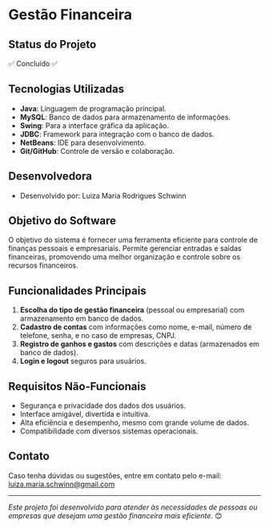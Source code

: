# Gestão Financeira

## Status do Projeto
✅ Concluído ✅

## Tecnologias Utilizadas
- **Java**: Linguagem de programação principal.
- **MySQL**: Banco de dados para armazenamento de informações.
- **Swing**: Para a interface gráfica da aplicação.
- **JDBC**: Framework para integração com o banco de dados.
- **NetBeans**: IDE para desenvolvimento.
- **Git/GitHub**: Controle de versão e colaboração.

## Desenvolvedora
- Desenvolvido por: Luiza Maria Rodrigues Schwinn

## Objetivo do Software
O objetivo do sistema é fornecer uma ferramenta eficiente para controle de finanças pessoais e empresariais. Permite gerenciar entradas e saídas financeiras, promovendo uma melhor organização e controle sobre os recursos financeiros.

## Funcionalidades Principais
1. **Escolha do tipo de gestão financeira** (pessoal ou empresarial) com armazenamento em banco de dados.
2. **Cadastro de contas** com informações como nome, e-mail, número de telefone, senha, e no caso de empresas, CNPJ.
3. **Registro de ganhos e gastos** com descrições e datas (armazenados em banco de dados).
4. **Login e logout** seguros para usuários.

## Requisitos Não-Funcionais
- Segurança e privacidade dos dados dos usuários.
- Interface amigável, divertida e intuitiva.
- Alta eficiência e desempenho, mesmo com grande volume de dados.
- Compatibilidade com diversos sistemas operacionais.

## Contato
Caso tenha dúvidas ou sugestões, entre em contato pelo e-mail: luiza.maria.schwinn@gmail.com

---

*Este projeto foi desenvolvido para atender às necessidades de pessoas ou empresas que desejam uma gestão financeira mais eficiente.* 😊
